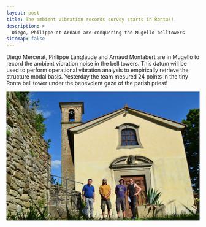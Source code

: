 ```yaml
---
layout: post
title: The ambient vibration records survey starts in Ronta!!
description: >
  Diego, Philippe et Arnaud are conquering the Mugello belltowers
sitemap: false
---
```

Diego Mercerat, Philippe Langlaude and Arnaud Montabert are in Mugello to record the ambient vibration noise in the bell towers. This datum will be used to perform operational vibration analysis to empirically retrieve the structure modal basis.
Yesterday the team mesured 24 points in the tiny Ronta bell tower under the benevolent gaze of the parish priest!

![RontaTeam](/assets/img/news/RontaGroup.jpg)


